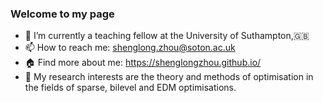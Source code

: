 ### Welcome to my page 
 
- 🔭 I’m currently a teaching fellow at the University of Suthampton,:uk:
- 📫 How to reach me: shenglong.zhou@soton.ac.uk
- :house: Find more about me: https://shenglongzhou.github.io/
- 🌱 My research interests are the theory and methods of optimisation in the fields of sparse, bilevel and EDM optimisations.
<!--
- 😄 Pronouns: ...
- ⚡ Fun fact: ...
- 👯 I’m looking to collaborate on ...
- 🤔 I’m looking for help with ...
- 💬 Ask me about ...
-->
